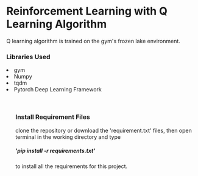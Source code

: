 <h1> Reinforcement Learning with Q Learning Algorithm </h1>

Q learning algorithm is trained on the gym's frozen lake environment.
<br>
<h3> Libraries Used </h3>
</ul>
    <li>gym</li>
    <li>Numpy</li>
    <li>tqdm</li>
    <li>Pytorch Deep Learning Framework</li>
<ul>
<br>
<h3>Install Requirement Files</h3>
clone the repository or download the 'requirement.txt' files, then open terminal in the working directory and  type <h5>'pip install -r requirements.txt'</h5> to install all the requirements for this project.